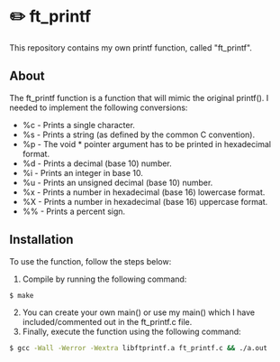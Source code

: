 # ✏️ ft_printf

This repository contains my own printf function, called "ft_printf".

## About

The ft_printf function is a function that will mimic the original printf().
I needed to implement the following conversions:
- %c  - Prints a single character.
- %s  - Prints a string (as defined by the common C convention).
- %p  - The void * pointer argument has to be printed in hexadecimal format.
- %d  - Prints a decimal (base 10) number.
- %i  - Prints an integer in base 10.
- %u  - Prints an unsigned decimal (base 10) number.
- %x  - Prints a number in hexadecimal (base 16) lowercase format.
- %X  - Prints a number in hexadecimal (base 16) uppercase format.
- %%  - Prints a percent sign.

## Installation

To use the function, follow the steps below:

1. Compile by running the following command:
```bash
$ make
```
2. You can create your own main() or use my main() which I have included/commented out in the ft_printf.c file.
3. Finally, execute the function using the following command: 
```bash
$ gcc -Wall -Werror -Wextra libftprintf.a ft_printf.c && ./a.out
```
